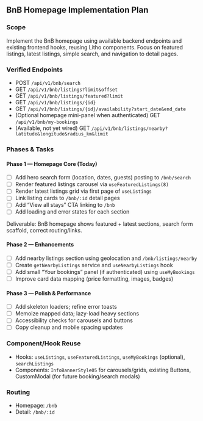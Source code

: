 ## BnB Homepage Implementation Plan

### Scope
Implement the BnB homepage using available backend endpoints and existing frontend hooks, reusing Litho components. Focus on featured listings, latest listings, simple search, and navigation to detail pages.

### Verified Endpoints
- POST `/api/v1/bnb/search`
- GET `/api/v1/bnb/listings?limit&offset`
- GET `/api/v1/bnb/listings/featured?limit`
- GET `/api/v1/bnb/listings/{id}`
- GET `/api/v1/bnb/listings/{id}/availability?start_date&end_date`
- (Optional homepage mini-panel when authenticated) GET `/api/v1/bnb/my-bookings`
- (Available, not yet wired) GET `/api/v1/bnb/listings/nearby?latitude&longitude&radius_km&limit`

### Phases & Tasks

#### Phase 1 — Homepage Core (Today)
- [ ] Add hero search form (location, dates, guests) posting to `/bnb/search`
- [ ] Render featured listings carousel via `useFeaturedListings(8)`
- [ ] Render latest listings grid via first page of `useListings`
- [ ] Link listing cards to `/bnb/:id` detail pages
- [ ] Add “View all stays” CTA linking to `/bnb`
- [ ] Add loading and error states for each section

Deliverable: BnB homepage shows featured + latest sections, search form scaffold, correct routing/links.

#### Phase 2 — Enhancements
- [ ] Add nearby listings section using geolocation and `/bnb/listings/nearby`
- [ ] Create `getNearbyListings` service and `useNearbyListings` hook
- [ ] Add small “Your bookings” panel (if authenticated) using `useMyBookings`
- [ ] Improve card data mapping (price formatting, images, badges)

#### Phase 3 — Polish & Performance
- [ ] Add skeleton loaders; refine error toasts
- [ ] Memoize mapped data; lazy-load heavy sections
- [ ] Accessibility checks for carousels and buttons
- [ ] Copy cleanup and mobile spacing updates

### Component/Hook Reuse
- Hooks: `useListings`, `useFeaturedListings`, `useMyBookings` (optional), `searchListings`
- Components: `InfoBannerStyle05` for carousels/grids, existing Buttons, CustomModal (for future booking/search modals)

### Routing
- Homepage: `/bnb`
- Detail: `/bnb/:id`


